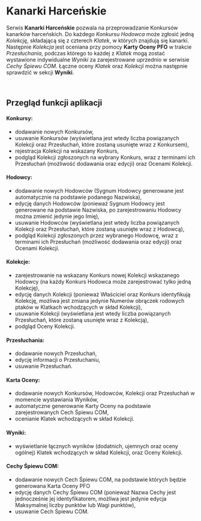 # Kanarki Harceńskie

Serwis **Kanarki Harceńskie** pozwala na przeprowadzanie Konkursów kanarków harceńskich. Do każdego *Konkursu* *Hodowca* może zgłosić jedną *Kolekcję*, składającą się z czterech *Klatek*, w których znajdują się kanarki. Następnie *Kolekcja* jest oceniana przy pomocy **Karty Oceny PFO** w trakcie *Przesłuchania*, podczas którego to każdej z *Klatek* mogą zostać wystawione indywidualne *Wyniki* za zarejestrowane uprzednio w serwisie *Cechy Śpiewu COM*. Łączne oceny *Klatek* oraz *Kolekcji* można następnie sprawdzić w sekcji **Wyniki**.

<br/>

## Przegląd funkcji aplikacji

#### Konkursy:
- dodawanie nowych Konkursów,
- usuwanie Konkursów (wyświetlana jest wtedy liczba powiązanych Kolekcji oraz Przesłuchań, które zostaną usunięte wraz z Konkursem),
- rejestracja Kolekcji na wskazany Konkurs,
- podgląd Kolekcji zgłoszonych na wybrany Konkurs, wraz z terminami ich Przesłuchań (możliwość dodawania oraz edycji) oraz Ocenami Kolekcji.

#### Hodowcy:
- dodawanie nowych Hodowców (Sygnum Hodowcy generowane jest automatycznie na podstawie podanego Nazwiska),
- edycję danych Hodowców (ponieważ Sygnum Hodowcy jest generowane na podstawie Nazwiska, po zarejestrowaniu Hodowcy można zmienić jedynie jego Imię),
- usuwanie Hodowców (wyświetlana jest wtedy liczba powiązanych Kolekcji oraz Przesłuchań, które zostaną usunięte wraz z Hodowcą),
- podgląd Kolekcji zgłoszonych przez wybranego Hodowcę, wraz z terminami ich Przesłuchań (możliwość dodawania oraz edycji) oraz Ocenami Kolekcji.

#### Kolekcje:
- zarejestrowanie na wskazany Konkurs nowej Kolekcji wskazanego Hodowcy (na każdy Konkurs Hodowca może zarejestrować tylko jedną Kolekcję),
- edycję danych Kolekcji (ponieważ Właściciel oraz Konkurs identyfikują Kolekcję, możliwa jest zmiana jedynie Numerów obrączek rodowych ptaków w Klatkach wchodzących w skład Kolekcji),
- usuwanie Kolekcji (wyświetlana jest wtedy liczba powiązanych Przesłuchań, które zostaną usunięte wraz z Kolekcją),
- podgląd Oceny Kolekcji.

#### Przesłuchania:
- dodawanie nowych Przesłuchań,
- edycję informacji o Przesłuchaniu,
- usuwanie Przesłuchań.

#### Karta Oceny:
- dodawanie nowych Konkursów, Hodowców, Kolekcji oraz Przesłuchań w momencie wystawiania Wyników,
- automatyczne generowanie Karty Oceny na podstawie zarejestrowanych Cech Śpiewu COM,
- ocenianie Klatek wchodzących w skład Kolekcji.

#### Wyniki:
- wyświetlanie łącznych wyników (dodatnich, ujemnych oraz oceny ogólnej) Klatek wchodzących w skład Kolekcji, oraz Oceny Kolekcji.

#### Cechy Śpiewu COM:
- dodawanie nowych Cech Śpiewu COM, na podstawie których będzie generowana Karta Oceny PFO
- edycję danych Cechy Śpiewu COM (ponieważ Nazwa Cechy jest jednocześnie jej identyfikatorem, możliwa jest jedynie edycja Maksymalnej liczby punktów lub Wagi punktów),
- usuwanie Cech Śpiewu COM.
